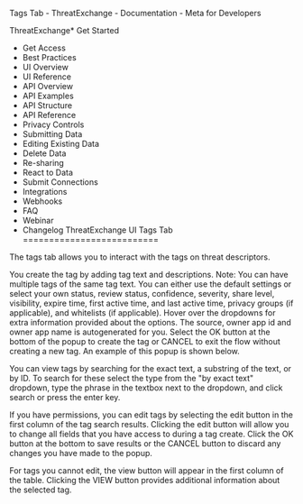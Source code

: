 
Tags Tab - ThreatExchange - Documentation - Meta for Developers











ThreatExchange* Get Started
* Get Access
* Best Practices
* UI Overview
* UI Reference
* API Overview
* API Examples
* API Structure
* API Reference
* Privacy Controls
* Submitting Data
* Editing Existing Data
* Delete Data
* Re-sharing
* React to Data
* Submit Connections
* Integrations
* Webhooks
* FAQ
* Webinar
* Changelog
ThreatExchange UI Tags Tab
==========================

The tags tab allows you to interact with the tags on threat descriptors.

  
You create the tag by adding tag text and descriptions. Note: You can have multiple tags of the same tag text. You can either use the default settings or select your own status, review status, confidence, severity, share level, visibility, expire time, first active time, and last active time, privacy groups (if applicable), and whitelists (if applicable). Hover over the dropdowns for extra information provided about the options. The source, owner app id and owner app name is autogenerated for you. Select the OK button at the bottom of the popup to create the tag or CANCEL to exit the flow without creating a new tag. An example of this popup is shown below.

  
You can view tags by searching for the exact text, a substring of the text, or by ID. To search for these select the type from the "by exact text" dropdown, type the phrase in the textbox next to the dropdown, and click search or press the enter key.

  
If you have permissions, you can edit tags by selecting the edit button in the first column of the tag search results. Clicking the edit button will allow you to change all fields that you have access to during a tag create. Click the OK button at the bottom to save results or the CANCEL button to discard any changes you have made to the popup.

  
For tags you cannot edit, the view button will appear in the first column of the table. Clicking the VIEW button provides additional information about the selected tag.



































 
